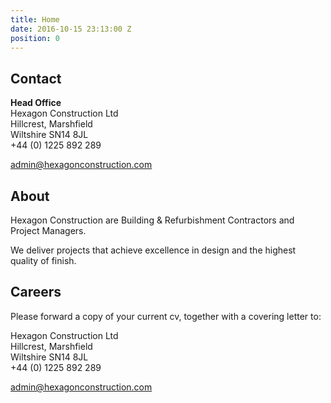 ```yaml
---
title: Home
date: 2016-10-15 23:13:00 Z
position: 0
---
```


## Contact

**Head Office**<br/>
Hexagon Construction Ltd<br/>
Hillcrest, Marshfield <br/>
Wiltshire SN14 8JL<br/>
+44 (0) 1225 892 289

[admin@hexagonconstruction.com](mailto:admin@hexagonconstruction.com)

## About

Hexagon Construction are Building & Refurbishment Contractors and Project Managers.

We deliver projects that achieve excellence in design and the highest quality of finish.

## Careers

Please forward a copy of your current cv, together with a covering letter to:

Hexagon Construction Ltd<br/>
Hillcrest, Marshfield <br/>
Wiltshire SN14 8JL<br/>
+44 (0) 1225 892 289

[admin@hexagonconstruction.com](mailto:admin@hexagonconstruction.com)
